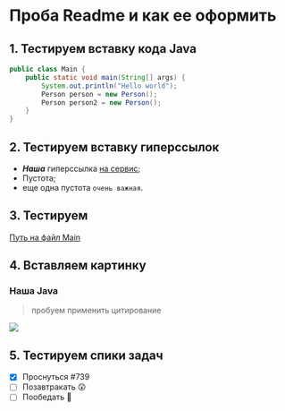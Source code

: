 # Проба Readme и как ее оформить
## 1. Тестируем вставку кода Java

```java
public class Main {
    public static void main(String[] args) {
        System.out.println("Hello world");
        Person person = new Person();
        Person person2 = new Person();
    }
}
```
## 2. Тестируем вставку гиперссылок
- ***Наша*** гиперссылка [на сервис](https://hackmd.io/);
- Пустота;
- еще одна пустота `очень важная`.
## 3. Тестируем
 [Путь на файл Main](src/Main.java)
 
 ## 4. Вставляем картинку
 ### Наша Java
 >пробуем применить цитирование
 
 ![](https://st2.depositphotos.com/4021139/5820/i/600/depositphotos_58200097-stock-photo-java-concept.jpg)

## 5. Тестируем спики задач
- [x] Проснуться #739
- [ ] Позавтракать 😲
- [ ] Пообедать 🎉

